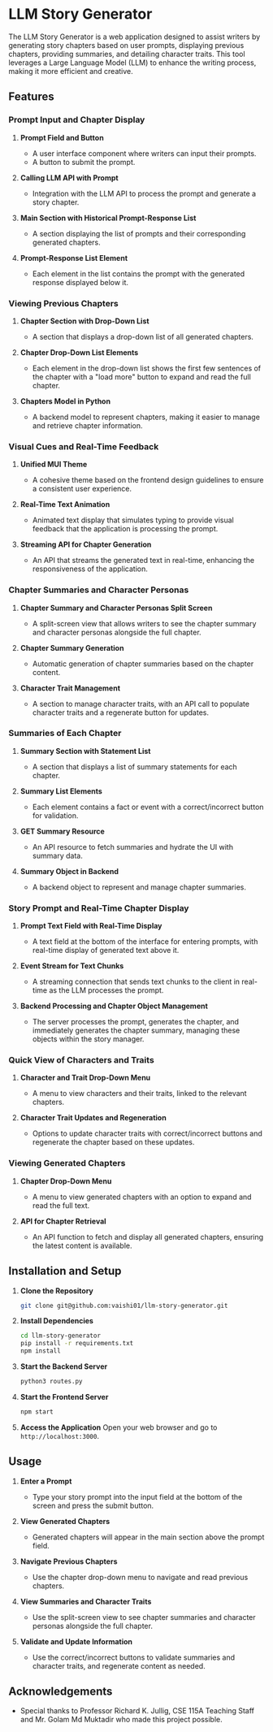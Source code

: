 ﻿
# LLM Story Generator

The LLM Story Generator is a web application designed to assist writers by generating story chapters based on user prompts, displaying previous chapters, providing summaries, and detailing character traits. This tool leverages a Large Language Model (LLM) to enhance the writing process, making it more efficient and creative.

## Features

### Prompt Input and Chapter Display
1. **Prompt Field and Button**
   - A user interface component where writers can input their prompts.
   - A button to submit the prompt.

2. **Calling LLM API with Prompt**
   - Integration with the LLM API to process the prompt and generate a story chapter.

3. **Main Section with Historical Prompt-Response List**
   - A section displaying the list of prompts and their corresponding generated chapters.

4. **Prompt-Response List Element**
   - Each element in the list contains the prompt with the generated response displayed below it.

### Viewing Previous Chapters
1. **Chapter Section with Drop-Down List**
   - A section that displays a drop-down list of all generated chapters.

2. **Chapter Drop-Down List Elements**
   - Each element in the drop-down list shows the first few sentences of the chapter with a "load more" button to expand and read the full chapter.

3. **Chapters Model in Python**
   - A backend model to represent chapters, making it easier to manage and retrieve chapter information.

### Visual Cues and Real-Time Feedback
1. **Unified MUI Theme**
   - A cohesive theme based on the frontend design guidelines to ensure a consistent user experience.

2. **Real-Time Text Animation**
   - Animated text display that simulates typing to provide visual feedback that the application is processing the prompt.

3. **Streaming API for Chapter Generation**
   - An API that streams the generated text in real-time, enhancing the responsiveness of the application.

### Chapter Summaries and Character Personas
1. **Chapter Summary and Character Personas Split Screen**
   - A split-screen view that allows writers to see the chapter summary and character personas alongside the full chapter.

2. **Chapter Summary Generation**
   - Automatic generation of chapter summaries based on the chapter content.

3. **Character Trait Management**
   - A section to manage character traits, with an API call to populate character traits and a regenerate button for updates.

### Summaries of Each Chapter
1. **Summary Section with Statement List**
   - A section that displays a list of summary statements for each chapter.

2. **Summary List Elements**
   - Each element contains a fact or event with a correct/incorrect button for validation.

3. **GET Summary Resource**
   - An API resource to fetch summaries and hydrate the UI with summary data.

4. **Summary Object in Backend**
   - A backend object to represent and manage chapter summaries.

### Story Prompt and Real-Time Chapter Display
1. **Prompt Text Field with Real-Time Display**
   - A text field at the bottom of the interface for entering prompts, with real-time display of generated text above it.

2. **Event Stream for Text Chunks**
   - A streaming connection that sends text chunks to the client in real-time as the LLM processes the prompt.

3. **Backend Processing and Chapter Object Management**
   - The server processes the prompt, generates the chapter, and immediately generates the chapter summary, managing these objects within the story manager.

### Quick View of Characters and Traits
1. **Character and Trait Drop-Down Menu**
   - A menu to view characters and their traits, linked to the relevant chapters.

2. **Character Trait Updates and Regeneration**
   - Options to update character traits with correct/incorrect buttons and regenerate the chapter based on these updates.

### Viewing Generated Chapters
1. **Chapter Drop-Down Menu**
   - A menu to view generated chapters with an option to expand and read the full text.

2. **API for Chapter Retrieval**
   - An API function to fetch and display all generated chapters, ensuring the latest content is available.

## Installation and Setup

1. **Clone the Repository**
   ```bash
   git clone git@github.com:vaishi01/llm-story-generator.git
   ```

2. **Install Dependencies**
   ```bash
   cd llm-story-generator
   pip install -r requirements.txt
   npm install
   ```

3. **Start the Backend Server**
   ```bash
   python3 routes.py
   ```

4. **Start the Frontend Server**
   ```bash
   npm start
   ```

5. **Access the Application**
   Open your web browser and go to `http://localhost:3000`.

## Usage

1. **Enter a Prompt**
   - Type your story prompt into the input field at the bottom of the screen and press the submit button.

2. **View Generated Chapters**
   - Generated chapters will appear in the main section above the prompt field.

3. **Navigate Previous Chapters**
   - Use the chapter drop-down menu to navigate and read previous chapters.

4. **View Summaries and Character Traits**
   - Use the split-screen view to see chapter summaries and character personas alongside the full chapter.

5. **Validate and Update Information**
   - Use the correct/incorrect buttons to validate summaries and character traits, and regenerate content as needed.

## Acknowledgements

- Special thanks to Professor Richard K. Jullig, CSE 115A Teaching Staff and Mr. Golam Md Muktadir who made this project possible.
